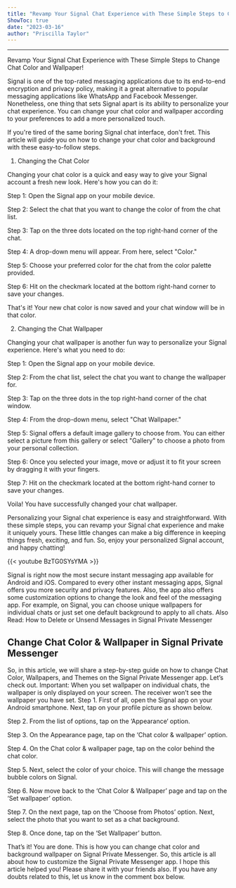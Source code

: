 ```yaml
---
title: "Revamp Your Signal Chat Experience with These Simple Steps to Change Chat Color and Wallpaper!"
ShowToc: true 
date: "2023-03-16"
author: "Priscilla Taylor"
---
```

*****
Revamp Your Signal Chat Experience with These Simple Steps to Change Chat Color and Wallpaper!

Signal is one of the top-rated messaging applications due to its end-to-end encryption and privacy policy, making it a great alternative to popular messaging applications like WhatsApp and Facebook Messenger. Nonetheless, one thing that sets Signal apart is its ability to personalize your chat experience. You can change your chat color and wallpaper according to your preferences to add a more personalized touch.

If you're tired of the same boring Signal chat interface, don't fret. This article will guide you on how to change your chat color and background with these easy-to-follow steps.

1. Changing the Chat Color 

Changing your chat color is a quick and easy way to give your Signal account a fresh new look. Here's how you can do it:

Step 1: Open the Signal app on your mobile device.
 
Step 2: Select the chat that you want to change the color of from the chat list.
 
Step 3: Tap on the three dots located on the top right-hand corner of the chat. 
 
Step 4: A drop-down menu will appear. From here, select "Color."
 
Step 5: Choose your preferred color for the chat from the color palette provided.
 
Step 6: Hit on the checkmark located at the bottom right-hand corner to save your changes.

That's it! Your new chat color is now saved and your chat window will be in that color.

2. Changing the Chat Wallpaper 

Changing your chat wallpaper is another fun way to personalize your Signal experience. Here's what you need to do:

Step 1: Open the Signal app on your mobile device.
 
Step 2: From the chat list, select the chat you want to change the wallpaper for.
 
Step 3: Tap on the three dots in the top right-hand corner of the chat window. 
 
Step 4: From the drop-down menu, select "Chat Wallpaper."
 
Step 5: Signal offers a default image gallery to choose from. You can either select a picture from this gallery or select "Gallery" to choose a photo from your personal collection.
 
Step 6: Once you selected your image, move or adjust it to fit your screen by dragging it with your fingers. 
 
Step 7: Hit on the checkmark located at the bottom right-hand corner to save your changes.

Voila! You have successfully changed your chat wallpaper.

Personalizing your Signal chat experience is easy and straightforward. With these simple steps, you can revamp your Signal chat experience and make it uniquely yours. These little changes can make a big difference in keeping things fresh, exciting, and fun. So, enjoy your personalized Signal account, and happy chatting!

{{< youtube BzTG0SYsYMA >}} 



Signal is right now the most secure instant messaging app available for Android and iOS. Compared to every other instant messaging apps, Signal offers you more security and privacy features.
Also, the app also offers some customization options to change the look and feel of the messaging app. For example, on Signal, you can choose unique wallpapers for individual chats or just set one default background to apply to all chats.
Also Read: How to Delete or Unsend Messages in Signal Private Messenger

 
## Change Chat Color & Wallpaper in Signal Private Messenger


So, in this article, we will share a step-by-step guide on how to change Chat Color, Wallpapers, and Themes on the Signal Private Messenger app. Let’s check out.
Important: When you set wallpaper on individual chats, the wallpaper is only displayed on your screen. The receiver won’t see the wallpaper you have set.
Step 1. First of all, open the Signal app on your Android smartphone. Next, tap on your profile picture as shown below.

Step 2. From the list of options, tap on the ‘Appearance‘ option.

Step 3. On the Appearance page, tap on the ‘Chat color & wallpaper’ option.

Step 4. On the Chat color & wallpaper page, tap on the color behind the chat color.

Step 5. Next, select the color of your choice. This will change the message bubble colors on Signal.

Step 6. Now move back to the ‘Chat Color & Wallpaper’ page and tap on the ‘Set wallpaper’ option.

Step 7. On the next page, tap on the ‘Choose from Photos’ option. Next, select the photo that you want to set as a chat background.

Step 8. Once done, tap on the ‘Set Wallpaper’ button.

That’s it! You are done. This is how you can change chat color and background wallpaper on Signal Private Messenger.
So, this article is all about how to customize the Signal Private Messenger app. I hope this article helped you! Please share it with your friends also. If you have any doubts related to this, let us know in the comment box below.




